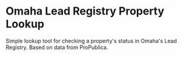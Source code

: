 # Omaha Lead Registry Property Lookup
Simple lookup tool for checking a property's status in Omaha's Lead Registry. Based on data from ProPublica.
